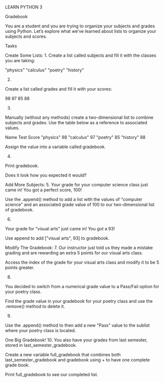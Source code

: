 LEARN PYTHON 3

Gradebook

You are a student and you are trying to organize your subjects and grades using Python. Let’s explore what we’ve learned about lists to organize your subjects and scores.

Tasks

Create Some Lists:
1.
Create a list called subjects and fill it with the classes you are taking:

"physics"
"calculus"
"poetry"
"history"


2.
Create a list called grades and fill it with your scores:

98
97
85
88


3.
Manually (without any methods) create a two-dimensional list to combine subjects and grades. Use the table below as a reference to associated values.

Name	Test Score
"physics"	98
"calculus"	97
"poetry"	85
"history"	88

Assign the value into a variable called gradebook.


4.
Print gradebook.

Does it look how you expected it would?


Add More Subjects:
5.
Your grade for your computer science class just came in! You got a perfect score, 100!

Use the .append() method to add a list with the values of "computer science" and an associated grade value of 100 to our two-dimensional list of gradebook.


6.
Your grade for "visual arts" just came in! You got a 93!

Use append to add ["visual arts", 93] to gradebook.


Modify The Gradebook:
7.
Our instructor just told us they made a mistake grading and are rewarding an extra 5 points for our visual arts class.

Access the index of the grade for your visual arts class and modify it to be 5 points greater.


8.
You decided to switch from a numerical grade value to a Pass/Fail option for your poetry class.

Find the grade value in your gradebook for your poetry class and use the .remove() method to delete it.


9.
Use the .append() method to then add a new "Pass" value to the sublist where your poetry class is located.


One Big Gradebook!
10.
You also have your grades from last semester, stored in last_semester_gradebook.

Create a new variable full_gradebook that combines both last_semester_gradebook and gradebook using + to have one complete grade book.

Print full_gradebook to see our completed list.